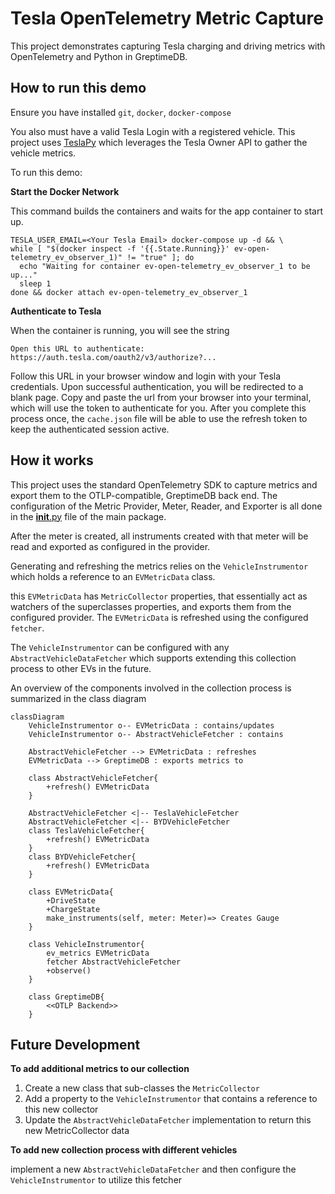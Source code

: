 # Tesla OpenTelemetry Metric Capture

This project demonstrates capturing Tesla charging and
driving metrics with OpenTelemetry and Python in GreptimeDB.
 
## How to run this demo

Ensure you have installed `git`, `docker`, `docker-compose` 

You also must have a valid Tesla Login with a registered vehicle.
This project uses [TeslaPy](https://github.com/tdorssers/TeslaPy) 
which leverages the Tesla Owner API to gather the vehicle metrics.

To run this demo:

**Start the Docker Network**

This command builds the containers and 
waits for the app container to start up.

```shell
TESLA_USER_EMAIL=<Your Tesla Email> docker-compose up -d && \
while [ "$(docker inspect -f '{{.State.Running}}' ev-open-telemetry_ev_observer_1)" != "true" ]; do
  echo "Waiting for container ev-open-telemetry_ev_observer_1 to be up..."
  sleep 1
done && docker attach ev-open-telemetry_ev_observer_1
```

**Authenticate to Tesla**

When the container is running, you will see the string 

`Open this URL to authenticate: https://auth.tesla.com/oauth2/v3/authorize?...`

Follow this URL in your browser window and login 
with your Tesla credentials.  Upon successful authentication, 
you will be redirected to a blank page. 
Copy and paste the url from your browser 
into your terminal, which will use the token to authenticate for you.
After you complete this process once, the `cache.json` file will be able to 
use the refresh token to keep the authenticated session active.


## How it works
This project uses the standard OpenTelemetry SDK to capture metrics
and export them to the OTLP-compatible, GreptimeDB back end. 
The configuration of the Metric Provider, Meter, Reader, and Exporter is all done in the [__init__.py](./ev_observer/ev_observer/__init__.py) file of the main package. 

After the meter is created, all instruments created with that meter
will be read and exported as configured in the provider.

Generating and refreshing the metrics relies on the `VehicleInstrumentor` which holds a reference to an `EVMetricData` class.

this `EVMetricData` has `MetricCollector` properties, that essentially act as watchers of the superclasses properties, and exports them from the configured provider. The `EVMetricData` is refreshed using the configured `fetcher`.

The `VehicleInstrumentor` can be configured with any `AbstractVehicleDataFetcher` which supports extending this collection process to other EVs in the future.

An overview of the components involved in the collection process is summarized
in the class diagram
```mermaid
classDiagram
    VehicleInstrumentor o-- EVMetricData : contains/updates
    VehicleInstrumentor o-- AbstractVehicleFetcher : contains
    
    AbstractVehicleFetcher --> EVMetricData : refreshes
    EVMetricData --> GreptimeDB : exports metrics to

    class AbstractVehicleFetcher{
        +refresh() EVMetricData
    }

    AbstractVehicleFetcher <|-- TeslaVehicleFetcher
    AbstractVehicleFetcher <|-- BYDVehicleFetcher
    class TeslaVehicleFetcher{
        +refresh() EVMetricData
    }
    class BYDVehicleFetcher{
        +refresh() EVMetricData
    }

    class EVMetricData{
        +DriveState
        +ChargeState
        make_instruments(self, meter: Meter)=> Creates Gauge
    }

    class VehicleInstrumentor{
        ev_metrics EVMetricData
        fetcher AbstractVehicleFetcher
        +observe()
    }

    class GreptimeDB{
        <<OTLP Backend>>
    }
```

## Future Development
**To add additional metrics to our collection**
1. Create a new class that sub-classes the `MetricCollector` 
2. Add a property to the `VehicleInstrumentor` that contains a reference to this new collector
3. Update the `AbstractVehicleDataFetcher` implementation to return this new MetricCollector data

**To add new collection process with different vehicles**

implement a new `AbstractVehicleDataFetcher` and then configure the `VehicleInstrumentor` to utilize this fetcher